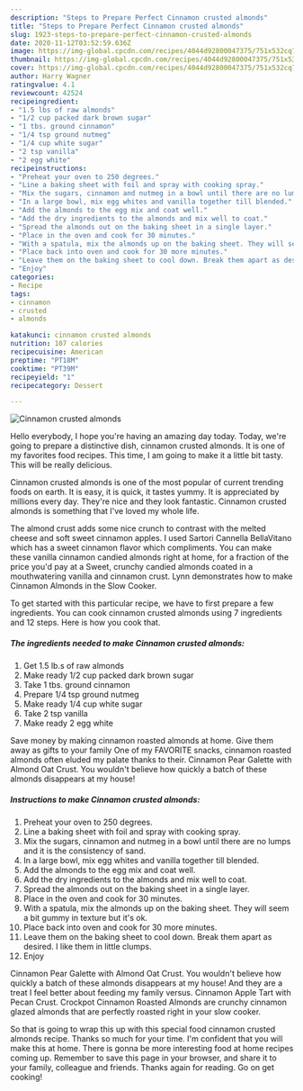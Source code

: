```yaml
---
description: "Steps to Prepare Perfect Cinnamon crusted almonds"
title: "Steps to Prepare Perfect Cinnamon crusted almonds"
slug: 1923-steps-to-prepare-perfect-cinnamon-crusted-almonds
date: 2020-11-12T03:52:59.636Z
image: https://img-global.cpcdn.com/recipes/4044d92800047375/751x532cq70/cinnamon-crusted-almonds-recipe-main-photo.jpg
thumbnail: https://img-global.cpcdn.com/recipes/4044d92800047375/751x532cq70/cinnamon-crusted-almonds-recipe-main-photo.jpg
cover: https://img-global.cpcdn.com/recipes/4044d92800047375/751x532cq70/cinnamon-crusted-almonds-recipe-main-photo.jpg
author: Harry Wagner
ratingvalue: 4.1
reviewcount: 42524
recipeingredient:
- "1.5 lbs of raw almonds"
- "1/2 cup packed dark brown sugar"
- "1 tbs. ground cinnamon"
- "1/4 tsp ground nutmeg"
- "1/4 cup white sugar"
- "2 tsp vanilla"
- "2 egg white"
recipeinstructions:
- "Preheat your oven to 250 degrees."
- "Line a baking sheet with foil and spray with cooking spray."
- "Mix the sugars, cinnamon and nutmeg in a bowl until there are no lumps and it is the consistency of sand."
- "In a large bowl, mix egg whites and vanilla together till blended."
- "Add the almonds to the egg mix and coat well."
- "Add the dry ingredients to the almonds and mix well to coat."
- "Spread the almonds out on the baking sheet in a single layer."
- "Place in the oven and cook for 30 minutes."
- "With a spatula, mix the almonds up on the baking sheet. They will seem a bit gummy in texture but it&#39;s ok."
- "Place back into oven and cook for 30 more minutes."
- "Leave them on the baking sheet to cool down. Break them apart as desired. I like them in little clumps."
- "Enjoy"
categories:
- Recipe
tags:
- cinnamon
- crusted
- almonds

katakunci: cinnamon crusted almonds 
nutrition: 107 calories
recipecuisine: American
preptime: "PT18M"
cooktime: "PT39M"
recipeyield: "1"
recipecategory: Dessert

---
```



![Cinnamon crusted almonds](https://img-global.cpcdn.com/recipes/4044d92800047375/751x532cq70/cinnamon-crusted-almonds-recipe-main-photo.jpg)

Hello everybody, I hope you're having an amazing day today. Today, we're going to prepare a distinctive dish, cinnamon crusted almonds. It is one of my favorites food recipes. This time, I am going to make it a little bit tasty. This will be really delicious.

Cinnamon crusted almonds is one of the most popular of current trending foods on earth. It is easy, it is quick, it tastes yummy. It is appreciated by millions every day. They're nice and they look fantastic. Cinnamon crusted almonds is something that I've loved my whole life.

The almond crust adds some nice crunch to contrast with the melted cheese and soft sweet cinnamon apples. I used Sartori Cannella BellaVitano which has a sweet cinnamon flavor which compliments. You can make these vanilla cinnamon candied almonds right at home, for a fraction of the price you&#39;d pay at a Sweet, crunchy candied almonds coated in a mouthwatering vanilla and cinnamon crust. Lynn demonstrates how to make Cinnamon Almonds in the Slow Cooker.


To get started with this particular recipe, we have to first prepare a few ingredients. You can cook cinnamon crusted almonds using 7 ingredients and 12 steps. Here is how you cook that.

<!--inarticleads1-->

##### The ingredients needed to make Cinnamon crusted almonds:

1. Get 1.5 lb.s of raw almonds
1. Make ready 1/2 cup packed dark brown sugar
1. Take 1 tbs. ground cinnamon
1. Prepare 1/4 tsp ground nutmeg
1. Make ready 1/4 cup white sugar
1. Take 2 tsp vanilla
1. Make ready 2 egg white


Save money by making cinnamon roasted almonds at home. Give them away as gifts to your family One of my FAVORITE snacks, cinnamon roasted almonds often eluded my palate thanks to their. Cinnamon Pear Galette with Almond Oat Crust. You wouldn&#39;t believe how quickly a batch of these almonds disappears at my house! 

<!--inarticleads2-->

##### Instructions to make Cinnamon crusted almonds:

1. Preheat your oven to 250 degrees.
1. Line a baking sheet with foil and spray with cooking spray.
1. Mix the sugars, cinnamon and nutmeg in a bowl until there are no lumps and it is the consistency of sand.
1. In a large bowl, mix egg whites and vanilla together till blended.
1. Add the almonds to the egg mix and coat well.
1. Add the dry ingredients to the almonds and mix well to coat.
1. Spread the almonds out on the baking sheet in a single layer.
1. Place in the oven and cook for 30 minutes.
1. With a spatula, mix the almonds up on the baking sheet. They will seem a bit gummy in texture but it&#39;s ok.
1. Place back into oven and cook for 30 more minutes.
1. Leave them on the baking sheet to cool down. Break them apart as desired. I like them in little clumps.
1. Enjoy


Cinnamon Pear Galette with Almond Oat Crust. You wouldn&#39;t believe how quickly a batch of these almonds disappears at my house! And they are a treat I feel better about feeding my family versus. Cinnamon Apple Tart with Pecan Crust. Crockpot Cinnamon Roasted Almonds are crunchy cinnamon glazed almonds that are perfectly roasted right in your slow cooker. 

So that is going to wrap this up with this special food cinnamon crusted almonds recipe. Thanks so much for your time. I'm confident that you will make this at home. There is gonna be more interesting food at home recipes coming up. Remember to save this page in your browser, and share it to your family, colleague and friends. Thanks again for reading. Go on get cooking!

